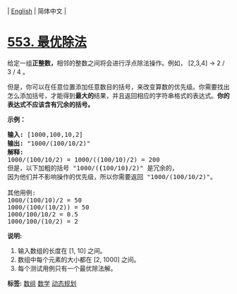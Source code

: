 | [English](README_EN.md) | 简体中文 |

# [553. 最优除法](https://leetcode-cn.com/problems/optimal-division)
<p>给定一组<strong>正整数，</strong>相邻的整数之间将会进行浮点除法操作。例如，&nbsp;[2,3,4] -&gt; 2 / 3 / 4 。</p>

<p>但是，你可以在任意位置添加任意数目的括号，来改变算数的优先级。你需要找出怎么添加括号，才能得到<strong>最大的</strong>结果，并且返回相应的字符串格式的表达式。<strong>你的表达式不应该含有冗余的括号。</strong></p>

<p><strong>示例：</strong></p>

<pre>
<strong>输入:</strong> [1000,100,10,2]
<strong>输出:</strong> &quot;1000/(100/10/2)&quot;
<strong>解释:</strong>
1000/(100/10/2) = 1000/((100/10)/2) = 200
但是，以下加粗的括号 &quot;1000/(<strong>(</strong>100/10<strong>)</strong>/2)&quot; 是冗余的，
因为他们并不影响操作的优先级，所以你需要返回 &quot;1000/(100/10/2)&quot;。

其他用例:
1000/(100/10)/2 = 50
1000/(100/(10/2)) = 50
1000/100/10/2 = 0.5
1000/100/(10/2) = 2
</pre>

<p><strong>说明:</strong></p>

<ol>
	<li>输入数组的长度在 [1, 10] 之间。</li>
	<li>数组中每个元素的大小都在 [2, 1000] 之间。</li>
	<li>每个测试用例只有一个最优除法解。</li>
</ol>

**标签:**  [数组](https://leetcode-cn.com/tag/array) [数学](https://leetcode-cn.com/tag/math) [动态规划](https://leetcode-cn.com/tag/dynamic-programming) 